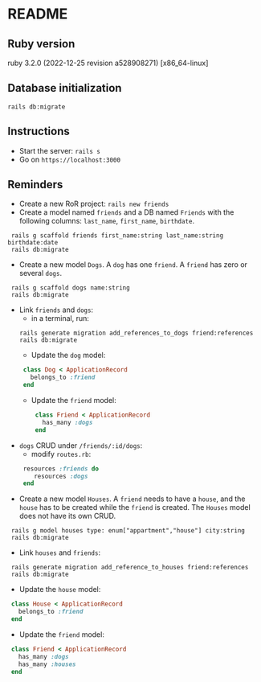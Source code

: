 # README

## Ruby version
ruby 3.2.0 (2022-12-25 revision a528908271) [x86_64-linux]

## Database initialization
```
rails db:migrate
```

## Instructions
- Start the server: `rails s`
- Go on `https://localhost:3000`

## Reminders
- Create a new RoR project: `rails new friends`
- Create a model named `friends` and a DB named `Friends` with the following columns: `last_name`, `first_name`, `birthdate`.
```
 rails g scaffold friends first_name:string last_name:string birthdate:date
 rails db:migrate
```
- Create a new model `Dogs`. A `dog` has one `friend`. A `friend` has zero or several `dogs`.
```
 rails g scaffold dogs name:string
 rails db:migrate
```
  - Link `friends` and `dogs`:
    - in a terminal, run:
    ```
    rails generate migration add_references_to_dogs friend:references
    rails db:migrate
    ```
    - Update the `dog` model:
    ```ruby
     class Dog < ApplicationRecord
       belongs_to :friend
     end
    ```
    - Update the `friend` model:
      ```ruby
       class Friend < ApplicationRecord
         has_many :dogs
       end
      ```
  - `dogs` CRUD under `/friends/:id/dogs`:
    - modify `routes.rb`:
    ```ruby
     resources :friends do
        resources :dogs
     end
    ```
- Create a new model `Houses`. A `friend` needs to have a `house`, and the `house` has to be created while the `friend` is created. The `Houses` model does not have its own CRUD.
```
 rails g model houses type: enum["appartment","house"] city:string
 rails db:migrate
```
  - Link `houses` and `friends`:
  ```
   rails generate migration add_reference_to_houses friend:references
   rails db:migrate
  ```
  - Update the `house` model:
  ```ruby
   class House < ApplicationRecord
     belongs_to :friend
   end
  ```
  - Update the `friend` model:
  ```ruby
   class Friend < ApplicationRecord
     has_many :dogs
     has_many :houses
   end
  ```
